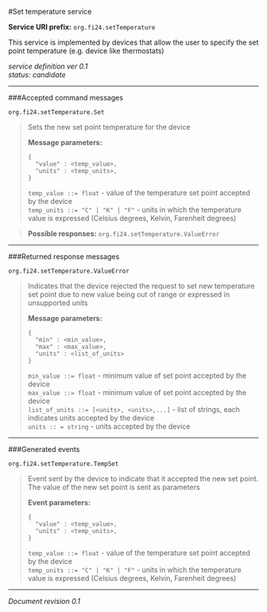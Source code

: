 #Set temperature service

**Service URI prefix:**    `org.fi24.setTemperature`  

This service is implemented by devices that allow the user to specify the set point temperature (e.g. device like thermostats)

*service definition ver 0.1*   
*status: candidate*   

---

###Accepted command messages

`org.fi24.setTemperature.Set`  
> Sets the new set point temperature for the device
> 
> **Message parameters:**   
>```
>{  
>   "value" : <temp_value>,
>   "units" : <temp_units>,
>}
>```
>
> `temp_value ::= float` - value of the temperature set point accepted by the device  
> `temp_units ::= "C" | "K" | "F"` - units in which the temperature value is expressed (Celsius degrees, Kelvin, Farenheit degrees)  

>**Possible responses:** `org.fi24.setTemperature.ValueError`

---


###Returned response messages

`org.fi24.setTemperature.ValueError`  
> Indicates that the device rejected the request to set new temperature set point due to new value being out of range or expressed in unsupported units
> 
> **Message parameters:**   
>```
>{  
>   "min" : <min_value>,
>   "max" : <max_value>,
>   "units" : <list_of_units>
>}
>```
>
> `min_value ::= float` - minimum value of set point accepted by the device  
> `max_value ::= float` - minimum value of set point accepted by the device  
> `list_of_units ::= [<units>, <units>,...]` - list of strings, each indicates units accepted by the device  
> `units :: = string` - units accepted by the device  


---

###Generated events

`org.fi24.setTemperature.TempSet`  
> Event sent by the device to indicate that it accepted the new set point. The value of the new set point is sent as parameters
> 
> **Event parameters:**   
>```
>{  
>   "value" : <temp_value>,
>   "units" : <temp_units>,
>}
>```
>
> `temp_value ::= float` - value of the temperature set point accepted by the device  
> `temp_units ::= "C" | "K" | "F"` - units in which the temperature value is expressed (Celsius degrees, Kelvin, Farenheit degrees)  


---

*Document revision 0.1*

